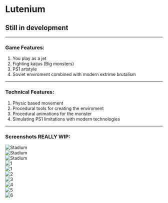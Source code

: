 # Lutenium 
## Still in development
---    
### Game Features:
1. You play as a jet
2. Fighting kaijus (Big monsters)
3. PS1 artstyle
4. Soviet enviroment combined with modern extrime brutalism 
---    
### Technical Features:
1. Physic based movement
2. Procedural tools for creating the enviroment
3. Procedural animations for the monster
4. Simulating PS1 limitations with modern technologies
---    
### Screenshots REALLY WIP:
![Stadium](https://github.com/mikhomak/Images/blob/master/Lutenium/fly.gif?raw=true)    
![Stadium](https://github.com/mikhomak/Images/blob/master/Lutenium/stadium.gif?raw=true)   
![Stadium](https://github.com/mikhomak/Images/blob/master/Lutenium/QuickFly.gif?raw=true)    
![1](https://raw.githubusercontent.com/mikhomak/Images/master/Lutenium/7.png)     
![1](https://raw.githubusercontent.com/mikhomak/Images/master/Lutenium/1.png)     
![2](https://raw.githubusercontent.com/mikhomak/Images/master/Lutenium/2.png)     
![3](https://raw.githubusercontent.com/mikhomak/Images/master/Lutenium/3.png)     
![4](https://raw.githubusercontent.com/mikhomak/Images/master/Lutenium/4.png)     
![5](https://raw.githubusercontent.com/mikhomak/Images/master/Lutenium/5.png)     
![6](https://raw.githubusercontent.com/mikhomak/Images/master/Lutenium/6.png)     
